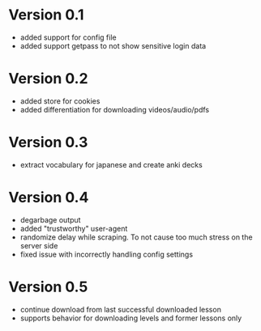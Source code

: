 Version 0.1
===========
- added support for config file
- added support getpass to not show sensitive login data

Version 0.2
===========
- added store for cookies
- added differentiation for downloading videos/audio/pdfs

Version 0.3
===========
- extract vocabulary for japanese and create anki decks

Version 0.4
===========
- degarbage output
- added "trustworthy" user-agent
- randomize delay while scraping. To not cause too much stress on the server side
- fixed issue with incorrectly handling config settings

Version 0.5
===========
- continue download from last successful downloaded lesson
- supports behavior for downloading levels and former lessons only
